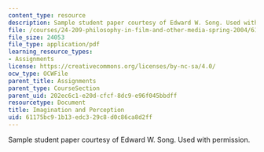 ```yaml
---
content_type: resource
description: Sample student paper courtesy of Edward W. Song. Used with permission.
file: /courses/24-209-philosophy-in-film-and-other-media-spring-2004/61175bc91b13edc329c8d0c86ca8d2ff_imagination.pdf
file_size: 24053
file_type: application/pdf
learning_resource_types:
- Assignments
license: https://creativecommons.org/licenses/by-nc-sa/4.0/
ocw_type: OCWFile
parent_title: Assignments
parent_type: CourseSection
parent_uid: 202ec6c1-e20d-cfcf-8dc9-e96f045bbdff
resourcetype: Document
title: Imagination and Perception
uid: 61175bc9-1b13-edc3-29c8-d0c86ca8d2ff
---
```

Sample student paper courtesy of Edward W. Song. Used with permission.